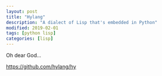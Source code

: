 ```yaml
---
layout: post
title: "Hylang"
description: "A dialect of Lisp that's embedded in Python"
modified: 2019-02-01
tags: [python lisp]
categories: [lisp]
---
```

Oh dear God...

https://github.com/hylang/hy
